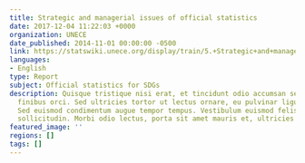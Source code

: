 ```yaml
---
title: Strategic and managerial issues of official statistics
date: 2017-12-04 11:22:03 +0000
organization: UNECE
date_published: 2014-11-01 00:00:00 -0500
link: https://statswiki.unece.org/display/train/5.+Strategic+and+managerial+issues+of+official+statistics#expand-Statisticalprogrammescoordinationwithinstatisticalsystems
languages:
- English
type: Report
subject: Official statistics for SDGs
description: Quisque tristique nisi erat, et tincidunt odio accumsan sed. Nullam et
  finibus orci. Sed ultricies tortor ut lectus ornare, eu pulvinar ligula facilisis.
  Sed euismod condimentum augue tempor tempus. Vestibulum euismod felis quis volutpat
  sollicitudin. Morbi odio lectus, porta sit amet mauris et, ultricies suscipit eros.
featured_image: ''
regions: []
tags: []
---
```

